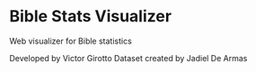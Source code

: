 Bible Stats Visualizer
======================

Web visualizer for Bible statistics

Developed by Victor Girotto
Dataset created by Jadiel De Armas